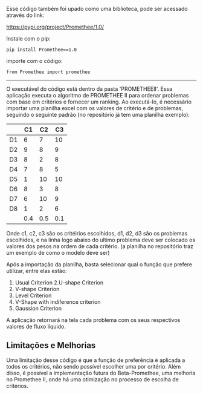 Esse código também foi upado como uma biblioteca, pode ser acessado através do link:

https://pypi.org/project/Promethee/1.0/

Instale com o pip:

`pip install Promethee==1.0`

importe com o código:

`from Promethee import promethee`

----------------------------------------------------------------------------------------------------------------------

O executável do código está dentro da pasta 'PROMETHEEII'.
Essa aplicação executa o algoritmo de PROMETHEE II para ordenar problemas com base em critérios e fornecer um ranking.
Ao executá-lo, é necessário importar uma planilha excel com os valores de critério e de problemas, seguindo o seguinte padrão (no repositório já tem uma planilha exemplo):

  
|    | C1 | C2 | C3  |
|----|----|----|-----|
| D1 | 6  | 7  | 10  |
| D2 | 9  | 8  | 9   |
| D3 | 8  | 2  | 8   |
| D4 | 7  | 8  | 5   |
| D5 | 1  | 10 | 10  |
| D6 | 8  | 3  | 8   |
| D7 | 6  | 10 | 9   |
| D8 | 1  | 2  | 6   |
|    | 0.4| 0.5| 0.1 |


Onde c1, c2, c3 são os critéirios escolhidos, d1, d2, d3 são os problemas escolhidos, e na linha logo abaixo do ultimo problema deve ser 
colocado os valores dos pesos na ordem de cada critério. (a planilha no repositório traz um exemplo de como o modelo deve ser)

Após a importação da planilha, basta selecionar qual o função que prefere utilizar, entre elas estão:

1. Usual Criterion
2.U-shape Criterion
3. V-shape Criterion
4. Level Criterion
5. V-Shape with indiference criterion
6. Gaussion Criterion

A aplicação retornará na tela cada problema com os seus respectivos valores de fluxo líquido.

## Limitações e Melhorias

Uma limitação desse código é que a função de preferência é aplicada a todos os critérios, não sendo possível escolher uma por critério. Além disso, é possível a implementação
futura do Beta-Promethee, uma melhoria no Promethee II, onde há uma otimização no processo de escolha de critérios.
